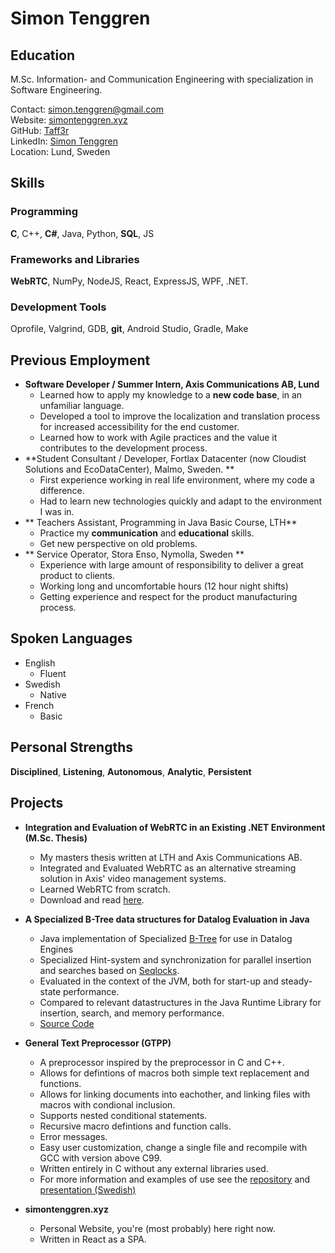 # Simon Tenggren
## Education
M.Sc. Information- and Communication Engineering with specialization in Software Engineering.

Contact: [simon.tenggren@gmail.com](simon.tenggren@gmail.com)  
Website: [simontenggren.xyz](simontenggren.xyz)  
GitHub: [Taff3r](https://www.github.com/Taff3r)  
LinkedIn: [Simon Tenggren](linkedin.com/in/simon-tenggren-b30b01143)  
Location: Lund, Sweden  

## Skills 
### Programming
**C**, C++, **C#**, Java, Python, **SQL**, JS
### Frameworks and Libraries
**WebRTC**, NumPy, NodeJS, React, ExpressJS, WPF, .NET.

### Development Tools
Oprofile, Valgrind, GDB, **git**, Android Studio, Gradle, Make


## Previous Employment
+ **Software Developer / Summer Intern, Axis Communications AB, Lund**
    - Learned how to apply my knowledge to a **new code base**, in an unfamiliar language.
    - Developed a tool to improve the localization and translation process for increased accessibility for the end customer.
    - Learned how to work with Agile practices and the value it contributes to the development process.
+ **Student Consultant / Developer, Fortlax Datacenter (now Cloudist Solutions and EcoDataCenter), Malmo, Sweden. ** 
    - First experience working in real life environment, where my code a difference.
    - Had to learn new technologies quickly and adapt to the environment I was in.
+ ** Teachers Assistant, Programming in Java Basic Course, LTH**
    - Practice my **communication** and **educational** skills.
    - Get new perspective on old problems.
+ ** Service Operator, Stora Enso, Nymolla, Sweden **
    - Experience with large amount of responsibility to deliver a great product to clients.
    - Working long and uncomfortable hours (12 hour night shifts)
    - Getting experience and respect for the product manufacturing process.

## Spoken Languages
* English
    - Fluent
* Swedish
    - Native
* French
    - Basic

## Personal Strengths
**Disciplined**, **Listening**, **Autonomous**, **Analytic**, **Persistent**

## Projects
* **Integration and Evaluation of WebRTC in an Existing .NET Environment (M.Sc. Thesis)**
    + My masters thesis written at LTH and Axis Communications AB.
    + Integrated and Evaluated WebRTC as an alternative streaming solution in Axis' video management systems.
    + Learned WebRTC from scratch. 
    + Download and read [here](http://lup.lub.lu.se/student-papers/record/9076580/file/9076581.pdf).

* **A Specialized B-Tree data structures for Datalog Evaluation in Java**
    + Java implementation of Specialized [B-Tree](https://en.wikipedia.org/wiki/B-tree) for use in Datalog Engines 
    + Specialized Hint-system and synchronization for parallel insertion and searches based on [Seqlocks](https://en.wikipedia.org/wiki/Seqlock).
    + Evaluated in the context of the JVM, both for start-up and steady-state performance. 
    + Compared to relevant datastructures in the Java Runtime Library for insertion, search, and memory performance.
    + [Source Code](https://bitbucket.org/edan70/brie-simon-louise/src/FinalA/)

* **General Text Preprocessor (GTPP)**
    + A preprocessor inspired by the preprocessor in C and C++.
    + Allows for defintions of macros both simple text replacement and functions.
    + Allows for linking documents into eachother, and linking files with macros with condional inclusion.
    + Supports nested conditional statements.
    + Recursive macro defintions and function calls.
    + Error messages.
    + Easy user customization, change a single file and recompile with GCC with version above C99. 
    + Written entirely in C without any external libraries used.
    + For more information and examples of use see the [repository](https://github.com/Taff3r/GeneralTextPreprocessor) and [presentation (Swedish)](https://www.youtube.com/watch?v=wlMHjejjUIM)
* **simontenggren.xyz**
    + Personal Website, you're (most probably) here right now.
    + Written in React as a SPA.



